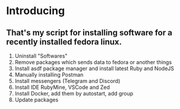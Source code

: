 # Introducing

## That's my script for installing software for a recently installed fedora linux.

1. Uninstall "Softwares"
2. Remove packages which sends data to fedora or another things
3. Install asdf package manager and install latest Ruby and NodeJS
4. Manually installing Postman
5. Install messengers (Telegram and Discord)
7. Install IDE RubyMine, VSCode and Zed
8. Install Docker, add them by autostart, add group
9. Update packages

